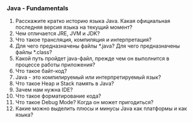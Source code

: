 ### Java - Fundamentals
1. Расскажите кратко историю языка Java. Какая официальная последняя версия языка на текущий момент?
1. Чем отличается JRE, JVM и JDK?
1. Что такое трансляция, компиляция и интерпретация?
1. Для чего предназначены файлы *.java? Для чего предназначены файлы *.class?
1. Какой путь пройдет java-файл, прежде чем он выполнится в процессе работы приложения?
1. Что такое байт-код?
1. Java - это компилируемый или интерпретируемый язык?
1. Что такое Heap и Stack память в Java?
1. Зачем нам нужна IDE?
1. Что такое форматирование кода?
1. Что такое Debug Mode? Когда он может пригодиться?
1. Какие можно выделить плюсы и минусы Java как платформы и как языка?
